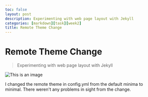 ```yaml
---
toc: false
layout: post
description: Experimenting with web page layout with Jekyll
categories: [markdown][task][week2]
title: Remote Theme Change
---
```


# Remote Theme Change
>Experimenting with web page layout with Jekyll

![This is an image](https://user-images.githubusercontent.com/111464916/188237122-ac7a805d-e2b9-4891-9ef2-b036ede99d91.jpg)


I changed the remote theme in config.yml from the default minima to minimal. There weren't any problems in sight from the change. 
